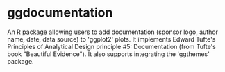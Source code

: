 # ggdocumentation
An R package allowing users to add documentation (sponsor logo, author name, date, data source) to 'ggplot2' plots. It implements Edward Tufte's Principles of Analytical Design principle #5: Documentation (from Tufte's book "Beautiful Evidence"). It also supports integrating the 'ggthemes' package.
